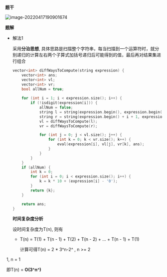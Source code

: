 **题干**

![image-20220417190901674](https://cdn.jsdelivr.net/gh/liver0377/images@main/img/image-20220417190901674.png)



**题解**

- 解法1

  采用**分治思想**, 具体思路是扫描整个字符串，每当扫描到一个运算符时，就分别递归的计算左右两个子算式加括号递归后可能得到的值，最后再对结果集进行组合

  ```cpp
  vector<int> diffWaysToCompute(string expression) {
      vector<int> ans;
      vector<int> vl;
      vector<int> vr;
      bool allNum = true;
      
      for (int i = 1; i < expression.size(); i++) {
          if (!isdigit(expression[i])) {
              allNum = false;
              string l = string(expression.begin(), expression.begin() + i);
              string r = string(expression.begin() + i + 1, expression.end());
              vl = diffWaysToCompute(l);
              vr = diffWaysToCompute(r);
  
              for (int j = 0; j < vl.size(); j++) {
                  for (int k = 0; k < vr.size(); k++) {
                      eval(expression[i], vl[j], vr[k], ans);
                  }
              }
          }
      }
      if (allNum) {
          int k = 0;
          for (int i = 0; i < expression.size(); i++) {
              k = k * 10 + (expression[i] - '0');
          }
          return {k};
      }
  
      return ans;
  }
  ```

  **时间复杂度分析**

  设时间复杂度为T(n), 则有

  - T(n) = T(1) + T(n - 1) + T(2) + T(n - 2) + ...  + T(n - 1) + T(1)

    计算可得T(n) = 2 * 3^n-2^ , n >= 2

​                                   1, n = 1

​              即T(n) = **O(3^n^)**


